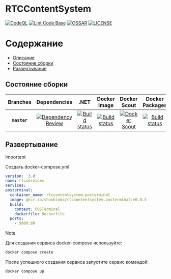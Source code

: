 # RTCContentSystem

[![CodeQL](https://github.com/shashinma/RTCContentSystem/actions/workflows/codeql.yml/badge.svg)](https://github.com/shashinma/RTCContentSystem/actions/workflows/codeql.yml)
[![Lint Code Base](https://github.com/shashinma/RTCContentSystem/actions/workflows/super-linter.yml/badge.svg)](https://github.com/shashinma/RTCContentSystem/actions/workflows/super-linter.yml)
[![OSSAR](https://github.com/shashinma/RTCContentSystem/actions/workflows/ossar.yml/badge.svg)](https://github.com/shashinma/RTCContentSystem/actions/workflows/ossar.yml)
[![LICENSE](https://img.shields.io/github/license/shashinma/RTCContentSystem.svg)](LICENSE)

Содержание
=================
* [Описание](#RTCContentSystem)
* [Состояние сборки](#Состояние-сборки)
* [Развертывание](#Развертывание)


## Состояние сборки

| Branches | Dependencies | .NET | Docker Image  | Docker Scout | Docker Packages | 
|:--------:|:------------:|:----:|:-------------:|:---------------:|:---------------:|
|  **`master`**  | [![Dependency Review](https://github.com/shashinma/RTCContentSystem/actions/workflows/dependency-review.yml/badge.svg)](https://github.com/shashinma/RTCContentSystem/actions/workflows/dependency-review.yml) | [![Build status](https://github.com/shashinma/RTCContentSystem/actions/workflows/dotnet.yml/badge.svg)](https://github.com/shashinma/RTCContentSystem/actions/workflows/dotnet.yml) | [![Build status](https://github.com/shashinma/RTCContentSystem/actions/workflows/docker-image.yml/badge.svg)](https://github.com/shashinma/RTCContentSystem/actions/workflows/docker-image.yml) | [![Docker Scout](https://github.com/shashinma/RTCContentSystem/actions/workflows/docker-scout.yml/badge.svg?branch=master)](https://github.com/shashinma/RTCContentSystem/actions/workflows/docker-scout.yml) | [![Build status](https://github.com/shashinma/RTCContentSystem/actions/workflows/docker-publish.yml/badge.svg)](https://github.com/shashinma/RTCContentSystem/actions/workflows/docker-publish.yml) |


## Развертывание
> [!IMPORTANT]  
> Создать docker-compose.yml
> ```yml
> version: '3.8'
> name: rtcservices
> services:
> posterminal:
>   container_name: rtccontentsystem.posterminal
>   image: ghcr.io/shashinma/rtccontentsystem.posterminal:v0.0.5
>   build:
>     context: POSTerminal
>     dockerfile: Dockerfile
>   ports:
>     - 5000:80
> ```

> [!NOTE]
> Для создания сервиса docker-compose используйте:
> ```sh
> docker compose create
> ```
> После успешного создания сервиса запустите сервис командой:
> ```sh
> docker compose up
> ```
